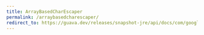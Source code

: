 ```yaml
---
title: ArrayBasedCharEscaper
permalink: /arraybasedcharescaper/
redirect_to: https://guava.dev/releases/snapshot-jre/api/docs/com/google/common/escape/ArrayBasedCharEscaper.html
---
```

